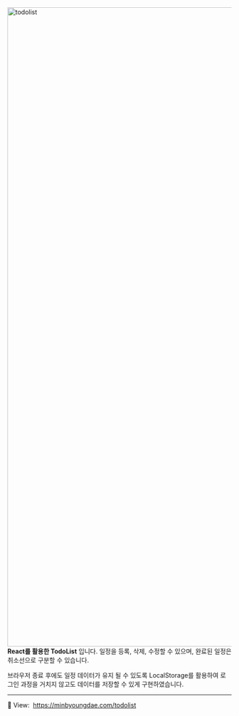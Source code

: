 <img width="1437" alt="todolist" src="https://user-images.githubusercontent.com/80196999/145020054-6e671c03-4e3b-4611-a4a9-f272c38b4701.png">
<div>
        <b>React를 활용한 TodoList</b> 입니다. 일정을 등록, 삭제, 수정할 수
        있으며, 완료된 일정은 취소선으로 구분할 수 있습니다.
        <p></p>
        브라우저 종료 후에도 일정 데이터가 유지 될 수 있도록
        <span style={{ color: "#ed3775" }}>LocalStorage</span>를 활용하여 로그인
        과정을 거치지 않고도 데이터를 저장할 수 있게 구현하였습니다.
        <hr></hr>
     📌 View:&nbsp;
        <a
          href="https://minbyoungdae.com/todolist"
          target="_blank"
          rel="noreferrer"
        >
          https://minbyoungdae.com/todolist
        </a>
      </div>

